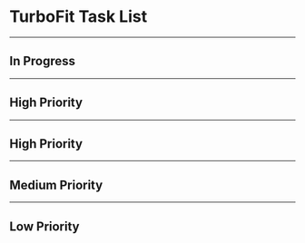 # TurboFit Task List

---

##  In Progress


---

##  High Priority




---

##  High Priority

---

##  Medium Priority

---

##  Low Priority
